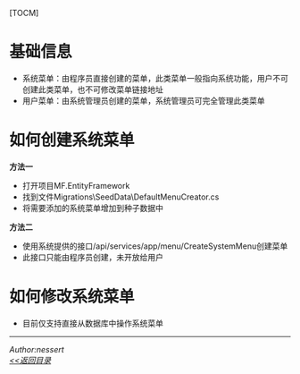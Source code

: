 [TOCM]
# 基础信息
- 系统菜单：由程序员直接创建的菜单，此类菜单一般指向系统功能，用户不可创建此类菜单，也不可修改菜单链接地址
- 用户菜单：由系统管理员创建的菜单，系统管理员可完全管理此类菜单

# 如何创建系统菜单
**方法一**
- 打开项目MF.EntityFramework
- 找到文件Migrations\SeedData\DefaultMenuCreator.cs
- 将需要添加的系统菜单增加到种子数据中  

**方法二**
- 使用系统提供的接口/api/services/app/menu/CreateSystemMenu创建菜单
- 此接口只能由程序员创建，未开放给用户

# 如何修改系统菜单
- 目前仅支持直接从数据库中操作系统菜单

---
 *Author:nessert*   
 *[<<返回目录](/document)*